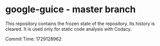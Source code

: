 # google-guice - master branch

This repository contains the frozen state of the repository.
Its history is cleared. It is used only for static code
analysis with Codacy.

Commit Time: 1729128962